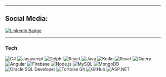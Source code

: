 <hr/>

## Social Media: 
[![Linkedin Badge](https://img.shields.io/badge/-Branden_Min-blue?style=flat-square&logo=Linkedin&logoColor=white&link=https://www.linkedin.com/in/brandenmin/)](https://www.linkedin.com/in/brandenmin/)

<hr/>

### Tech
<p>
  <img alt="C#" src="https://img.shields.io/badge/C%23-239120?style=for-the-badge&logo=c-sharp&logoColor=white">
  <img alt="Javascript" src="https://img.shields.io/badge/Javascript-F7DF1E?style=for-the-badge&logo=javascript&logoColor=black">
  <img alt="Delphi" src="https://img.shields.io/badge/Delphi-red?style=for-the-badge&logo=delphi&logoColor=white">
  <img alt="React" src="https://img.shields.io/badge/React-61DAFB?style=for-the-badge&logo=react&logoColor=white">
  <img alt="Java" src="https://img.shields.io/badge/Java-007396?style=for-the-badge&logo=java&logoColor=white">
  <img alt="Kotlin" src="https://img.shields.io/badge/Kotlin-0095D5?style=for-the-badge&logo=kotlin&logoColor=white">
  <img alt="React" src="https://img.shields.io/badge/React-61DAFB?style=for-the-badge&logo=react&logoColor=white">
  <img alt="jQuery" src="https://img.shields.io/badge/jQuery-0769AD?style=for-the-badge&logo=jquery&logoColor=white">
  <img alt="Angular" src="https://img.shields.io/badge/Angular-DD0031?style=for-the-badge&logo=angular&logoColor=white">
  <img alt="Firebase" src="https://img.shields.io/badge/Firebase-FFCA28?style=for-the-badge&logo=firebase&logoColor=black">
  <img alt="Node.js" src="https://img.shields.io/badge/Node.js-43853D?style=for-the-badge&logo=node.js&logoColor=white">
  <img alt="MySQL" src="https://img.shields.io/badge/MySQL-4479A1?style=for-the-badge&logo=mysql&logoColor=white">
  <img alt="MongoDB" src="https://img.shields.io/badge/MongoDB-47A248?style=for-the-badge&logo=mongodb&logoColor=white">
  <img alt="Oracle SQL Developer" src="https://img.shields.io/badge/Oracle_SQL_Developer-F80000?style=for-the-badge&logo=oracle&logoColor=white">
  <img alt="Tortoise Git" src="https://img.shields.io/badge/Tortoise_Git-81C995?style=for-the-badge&logo=git&logoColor=white">
  <img alt="GitHub" src="https://img.shields.io/badge/GitHub-181717?style=for-the-badge&logo=github&logoColor=white">
  <img alt="ASP.NET" src="https://img.shields.io/badge/ASP.NET-512BD4?style=for-the-badge&logo=.net&logoColor=white">
</p>


